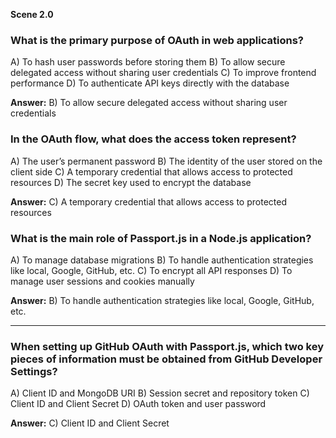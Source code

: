 **Scene 2.0**

### **What is the primary purpose of OAuth in web applications?**

A) To hash user passwords before storing them
B) To allow secure delegated access without sharing user credentials
C) To improve frontend performance
D) To authenticate API keys directly with the database

**Answer:** B) To allow secure delegated access without sharing user credentials

### **In the OAuth flow, what does the access token represent?**

A) The user’s permanent password
B) The identity of the user stored on the client side
C) A temporary credential that allows access to protected resources
D) The secret key used to encrypt the database

**Answer:** C) A temporary credential that allows access to protected resources

### **What is the main role of Passport.js in a Node.js application?**

A) To manage database migrations
B) To handle authentication strategies like local, Google, GitHub, etc.
C) To encrypt all API responses
D) To manage user sessions and cookies manually

**Answer:** B) To handle authentication strategies like local, Google, GitHub, etc.

---

### **When setting up GitHub OAuth with Passport.js, which two key pieces of information must be obtained from GitHub Developer Settings?**

A) Client ID and MongoDB URI
B) Session secret and repository token
C) Client ID and Client Secret
D) OAuth token and user password

**Answer:** C) Client ID and Client Secret

